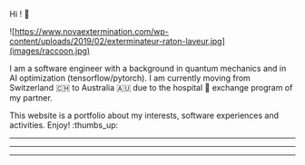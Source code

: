 



Hi ! 👋

![https://www.novaextermination.com/wp-content/uploads/2019/02/exterminateur-raton-laveur.jpg](images/raccoon.jpg)

I am a software engineer with a background in quantum mechanics and in
AI optimization (tensorflow/pytorch). I am currently moving from
Switzerland :switzerland: to Australia :australia: due to the hospital
:hospital: exchange program of my partner.

This website is a portfolio about my interests, software experiences
and activities. Enjoy! :thumbs_up:

---

---

---



